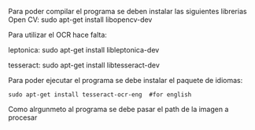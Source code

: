 
Para poder compilar el programa se deben instalar las siguientes librerias
Open CV:
	sudo apt-get install libopencv-dev

Para utilizar el OCR hace falta:

leptonica:
	sudo apt-get install libleptonica-dev	

tesseract:
	sudo apt-get install libtesseract-dev


Para poder ejecutar el programa se debe instalar el paquete de idiomas:

	sudo apt-get install tesseract-ocr-eng  #for english

Como alrgunmeto al programa se debe pasar el path de la imagen a procesar
